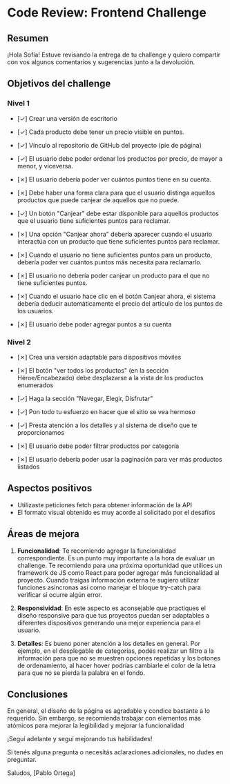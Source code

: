 # **Code Review: Frontend Challenge**

## Resumen

¡Hola Sofía! Estuve revisando la entrega de tu challenge y quiero compartir con vos algunos comentarios y sugerencias junto a la devolución.

## Objetivos del challenge

### Nivel 1

- [✓] Crear una versión de escritorio

- [✓] Cada producto debe tener un precio visible en puntos.
- [✓] Vínculo al repositorio de GitHub del proyecto (pie de página)
- [✓] El usuario debe poder ordenar los productos por precio, de mayor a menor, y viceversa.
- [✗] El usuario debería poder ver cuántos puntos tiene en su cuenta.
- [✗] Debe haber una forma clara para que el usuario distinga aquellos productos que puede canjear de aquellos que no puede.
- [✓] Un botón "Canjear" debe estar disponible para aquellos productos que el usuario tiene suficientes puntos para reclamar.
- [✗] Una opción "Canjear ahora" debería aparecer cuando el usuario interactúa con un producto que tiene suficientes puntos para reclamar.
- [✗] Cuando el usuario no tiene suficientes puntos para un producto, debería poder ver cuántos puntos más necesita para reclamarlo.
- [✗] El usuario no debería poder canjear un producto para el que no tiene suficientes puntos.
- [✗] Cuando el usuario hace clic en el botón Canjear ahora, el sistema debería deducir automáticamente el precio del artículo de los puntos de los usuarios.
- [✗] El usuario debe poder agregar puntos a su cuenta

### Nivel 2

- [✗] Crea una versión adaptable para dispositivos móviles

- [✗] El botón "ver todos los productos" (en la sección Héroe/Encabezado) debe desplazarse a la vista de los productos enumerados
- [✓] Haga la sección "Navegar, Elegir, Disfrutar"
- [✓] Pon todo tu esfuerzo en hacer que el sitio se vea hermoso
- [✓] Presta atención a los detalles y al sistema de diseño que te proporcionamos
- [✗] El usuario debe poder filtrar productos por categoría
- [✗] El usuario debería poder usar la paginación para ver más productos listados


## Aspectos positivos

- Utilizaste peticiones fetch para obtener información de la API
- El formato visual obtenido es muy acorde al solicitado por el desafíos

## Áreas de mejora

1. **Funcionalidad**: 
Te recomiendo agregar la funcionalidad correspondiente. Es un punto muy importante a la hora de evaluar un challenge. Te recomiendo para una próxima oportunidad que utilices un framework de JS como React para poder agregar más funcionalidad al proyecto. 
Cuando traigas información externa te sugiero utilizar funciones asíncronas así como manejar el bloque try-catch para verificar si ocurre algún error.

2. **Responsividad**:
En este aspecto es aconsejable que practiques el diseño responsive para que tus proyectos puedan ser adaptables a diferentes dispositivos generando una mejor experiencia para el usuario.

3. **Detalles**:
Es bueno poner atención a los detalles en general. Por ejemplo, en el desplegable de categorías, podés realizar un filtro a la información para que no se muestren opciones repetidas y los botones de ordenamiento, al hacer hover podrías cambiarle el color de la letra para que no se pierda la palabra en el fondo.


## Conclusiones

En general, el diseño de la página es agradable y condice bastante a lo requerido. Sin embargo, se recomienda trabajar con elementos más atómicos para mejorar la legibilidad y mejorar la funcionalidad

¡Seguí adelante y seguí mejorando tus habilidades!

Si tenés alguna pregunta o necesitás aclaraciones adicionales, no dudes en preguntar.

Saludos,
[Pablo Ortega]